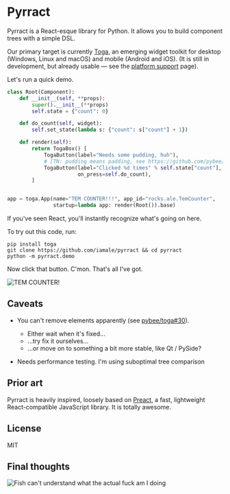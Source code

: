 # Pyrract

Pyrract is a React-esque library for Python. It allows you to build component
trees with a simple DSL.

Our primary target is currently [Toga][], an emerging widget
toolkit for desktop (Windows, Linux and macOS) and mobile (Android and iOS).
(It is still in development, but already usable — see the
[platform support][TogaPlatforms] page).

[Toga]: http://pybee.org/project/projects/libraries/toga/
[TogaPlatforms]: https://toga.readthedocs.io/en/latest/reference/index.html#supported-platforms

Let's run a quick demo.

```py
class Root(Component):
    def __init__(self, **props):
        super().__init__(**props)
        self.state = {"count": 0}

    def do_count(self, widget):
        self.set_state(lambda s: {"count": s["count"] + 1})

    def render(self):
        return TogaBox() [
            TogaButton(label="Needs some pudding, huh"),
            # [TN: pudding means padding, see https://github.com/pybee/toga/issues/139]
            TogaButton(label="Clicked %d times" % self.state["count"],
                       on_press=self.do_count),
        ]


app = toga.App(name="TEM COUNTER!!!", app_id="rocks.ale.TemCounter",
               startup=lambda app: render(Root()).base)
```

If you've seen React, you'll instantly recognize what's going on here.

To try out this code, run:

```
pip install toga
git clone https://github.com/iamale/pyrract && cd pyrract
python -m pyrract.demo
```

Now click that button. C'mon. That's all I've got.

![TEM COUNTER!](https://cloud.githubusercontent.com/assets/1298948/25261125/5f1939ea-2659-11e7-93c4-359bbd4808dc.png)


## Caveats

- You can't remove elements apparently (see [pybee/toga#30][]).
  - Either wait when it's fixed...
  - ...try fix it ourselves...
  - ...or move on to something a bit more stable, like Qt / PySide?

- Needs performance testing. I'm using suboptimal tree comparison

[pybee/toga#30]: https://github.com/pybee/toga/issues/30

## Prior art

Pyrract is heavily inspired, loosely based on [Preact][], a fast, lightweight
React-compatible JavaScript library. It is totally awesome.

[Preact]: https://preactjs.com/


## License

MIT


## Final thoughts

![Fish can't understand what the actual fuck am I doing](https://cloud.githubusercontent.com/assets/1298948/20235885/a5c6a760-a8b9-11e6-926f-ea5f03ee82af.png)
